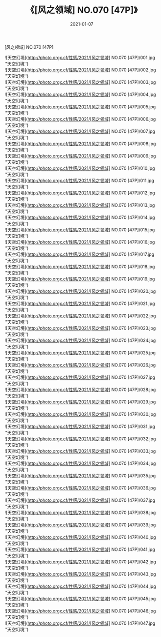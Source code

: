 ﻿---
layout: post
title:  《[风之领域] NO.070 [47P]》
date:   2021-01-07
img: http://photo.orgx.cf/性感/2021/[风之领域] NO.070 [47P]/000.jpg
categories: [美女, 性感, 泳衣]
---

[风之领域] NO.070 [47P]



![天空幻境](http://photo.orgx.cf/性感/2021/[风之领域] NO.070 [47P]/001.jpg ''天空幻境'') <br>
![天空幻境](http://photo.orgx.cf/性感/2021/[风之领域] NO.070 [47P]/002.jpg ''天空幻境'') <br>
![天空幻境](http://photo.orgx.cf/性感/2021/[风之领域] NO.070 [47P]/003.jpg ''天空幻境'') <br>
![天空幻境](http://photo.orgx.cf/性感/2021/[风之领域] NO.070 [47P]/004.jpg ''天空幻境'') <br>
![天空幻境](http://photo.orgx.cf/性感/2021/[风之领域] NO.070 [47P]/005.jpg ''天空幻境'') <br>
![天空幻境](http://photo.orgx.cf/性感/2021/[风之领域] NO.070 [47P]/006.jpg ''天空幻境'') <br>
![天空幻境](http://photo.orgx.cf/性感/2021/[风之领域] NO.070 [47P]/007.jpg ''天空幻境'') <br>
![天空幻境](http://photo.orgx.cf/性感/2021/[风之领域] NO.070 [47P]/008.jpg ''天空幻境'') <br>
![天空幻境](http://photo.orgx.cf/性感/2021/[风之领域] NO.070 [47P]/009.jpg ''天空幻境'') <br>
![天空幻境](http://photo.orgx.cf/性感/2021/[风之领域] NO.070 [47P]/010.jpg ''天空幻境'') <br>
![天空幻境](http://photo.orgx.cf/性感/2021/[风之领域] NO.070 [47P]/011.jpg ''天空幻境'') <br>
![天空幻境](http://photo.orgx.cf/性感/2021/[风之领域] NO.070 [47P]/012.jpg ''天空幻境'') <br>
![天空幻境](http://photo.orgx.cf/性感/2021/[风之领域] NO.070 [47P]/013.jpg ''天空幻境'') <br>
![天空幻境](http://photo.orgx.cf/性感/2021/[风之领域] NO.070 [47P]/014.jpg ''天空幻境'') <br>
![天空幻境](http://photo.orgx.cf/性感/2021/[风之领域] NO.070 [47P]/015.jpg ''天空幻境'') <br>
![天空幻境](http://photo.orgx.cf/性感/2021/[风之领域] NO.070 [47P]/016.jpg ''天空幻境'') <br>
![天空幻境](http://photo.orgx.cf/性感/2021/[风之领域] NO.070 [47P]/017.jpg ''天空幻境'') <br>
![天空幻境](http://photo.orgx.cf/性感/2021/[风之领域] NO.070 [47P]/018.jpg ''天空幻境'') <br>
![天空幻境](http://photo.orgx.cf/性感/2021/[风之领域] NO.070 [47P]/019.jpg ''天空幻境'') <br>
![天空幻境](http://photo.orgx.cf/性感/2021/[风之领域] NO.070 [47P]/020.jpg ''天空幻境'') <br>
![天空幻境](http://photo.orgx.cf/性感/2021/[风之领域] NO.070 [47P]/021.jpg ''天空幻境'') <br>
![天空幻境](http://photo.orgx.cf/性感/2021/[风之领域] NO.070 [47P]/022.jpg ''天空幻境'') <br>
![天空幻境](http://photo.orgx.cf/性感/2021/[风之领域] NO.070 [47P]/023.jpg ''天空幻境'') <br>
![天空幻境](http://photo.orgx.cf/性感/2021/[风之领域] NO.070 [47P]/024.jpg ''天空幻境'') <br>
![天空幻境](http://photo.orgx.cf/性感/2021/[风之领域] NO.070 [47P]/025.jpg ''天空幻境'') <br>
![天空幻境](http://photo.orgx.cf/性感/2021/[风之领域] NO.070 [47P]/026.jpg ''天空幻境'') <br>
![天空幻境](http://photo.orgx.cf/性感/2021/[风之领域] NO.070 [47P]/027.jpg ''天空幻境'') <br>
![天空幻境](http://photo.orgx.cf/性感/2021/[风之领域] NO.070 [47P]/028.jpg ''天空幻境'') <br>
![天空幻境](http://photo.orgx.cf/性感/2021/[风之领域] NO.070 [47P]/029.jpg ''天空幻境'') <br>
![天空幻境](http://photo.orgx.cf/性感/2021/[风之领域] NO.070 [47P]/030.jpg ''天空幻境'') <br>
![天空幻境](http://photo.orgx.cf/性感/2021/[风之领域] NO.070 [47P]/031.jpg ''天空幻境'') <br>
![天空幻境](http://photo.orgx.cf/性感/2021/[风之领域] NO.070 [47P]/032.jpg ''天空幻境'') <br>
![天空幻境](http://photo.orgx.cf/性感/2021/[风之领域] NO.070 [47P]/033.jpg ''天空幻境'') <br>
![天空幻境](http://photo.orgx.cf/性感/2021/[风之领域] NO.070 [47P]/034.jpg ''天空幻境'') <br>
![天空幻境](http://photo.orgx.cf/性感/2021/[风之领域] NO.070 [47P]/035.jpg ''天空幻境'') <br>
![天空幻境](http://photo.orgx.cf/性感/2021/[风之领域] NO.070 [47P]/036.jpg ''天空幻境'') <br>
![天空幻境](http://photo.orgx.cf/性感/2021/[风之领域] NO.070 [47P]/037.jpg ''天空幻境'') <br>
![天空幻境](http://photo.orgx.cf/性感/2021/[风之领域] NO.070 [47P]/038.jpg ''天空幻境'') <br>
![天空幻境](http://photo.orgx.cf/性感/2021/[风之领域] NO.070 [47P]/039.jpg ''天空幻境'') <br>
![天空幻境](http://photo.orgx.cf/性感/2021/[风之领域] NO.070 [47P]/040.jpg ''天空幻境'') <br>
![天空幻境](http://photo.orgx.cf/性感/2021/[风之领域] NO.070 [47P]/041.jpg ''天空幻境'') <br>
![天空幻境](http://photo.orgx.cf/性感/2021/[风之领域] NO.070 [47P]/042.jpg ''天空幻境'') <br>
![天空幻境](http://photo.orgx.cf/性感/2021/[风之领域] NO.070 [47P]/043.jpg ''天空幻境'') <br>
![天空幻境](http://photo.orgx.cf/性感/2021/[风之领域] NO.070 [47P]/044.jpg ''天空幻境'') <br>
![天空幻境](http://photo.orgx.cf/性感/2021/[风之领域] NO.070 [47P]/045.jpg ''天空幻境'') <br>
![天空幻境](http://photo.orgx.cf/性感/2021/[风之领域] NO.070 [47P]/046.jpg ''天空幻境'') <br>
![天空幻境](http://photo.orgx.cf/性感/2021/[风之领域] NO.070 [47P]/047.jpg ''天空幻境'') <br>